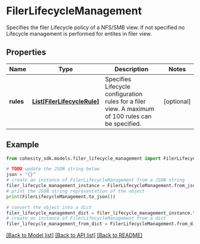 # FilerLifecycleManagement

Specifies the filer Lifecycle policy of a NFS/SMB view. If not specified no Lifecycle management is performed for entites in filer view.

## Properties

Name | Type | Description | Notes
------------ | ------------- | ------------- | -------------
**rules** | [**List[FilerLifecycleRule]**](FilerLifecycleRule.md) | Specifies Lifecycle configuration rules for a filer view. A maximum of 100 rules can be specified. | [optional] 

## Example

```python
from cohesity_sdk.models.filer_lifecycle_management import FilerLifecycleManagement

# TODO update the JSON string below
json = "{}"
# create an instance of FilerLifecycleManagement from a JSON string
filer_lifecycle_management_instance = FilerLifecycleManagement.from_json(json)
# print the JSON string representation of the object
print(FilerLifecycleManagement.to_json())

# convert the object into a dict
filer_lifecycle_management_dict = filer_lifecycle_management_instance.to_dict()
# create an instance of FilerLifecycleManagement from a dict
filer_lifecycle_management_from_dict = FilerLifecycleManagement.from_dict(filer_lifecycle_management_dict)
```
[[Back to Model list]](../README.md#documentation-for-models) [[Back to API list]](../README.md#documentation-for-api-endpoints) [[Back to README]](../README.md)


